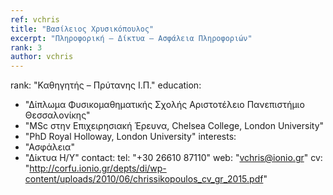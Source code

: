 ```yaml
---
ref: vchris
title: "Βασίλειος Χρυσικόπουλος"
excerpt: "Πληροφορική – Δίκτυα – Ασφάλεια Πληροφοριών"
rank: 3
author: vchris
---
```


rank: "Καθηγητής – Πρύτανης Ι.Π."
education:
  - "Δίπλωμα Φυσικομαθηματικής Σχολής Αριστοτέλειο Πανεπιστήμιο Θεσσαλονίκης"
  - "MSc στην Επιχειρησιακή Έρευνα, Chelsea College, London University"
  - "PhD Royal Holloway, London University"
interests:
  - "Ασφάλεια"
  - "Δίκτυα Η/Υ"
contact:
  tel: "+30 26610 87110"
  web: "vchris@ionio.gr"
  cv: "http://corfu.ionio.gr/depts/di/wp-content/uploads/2010/06/chrissikopoulos_cv_gr_2015.pdf"
